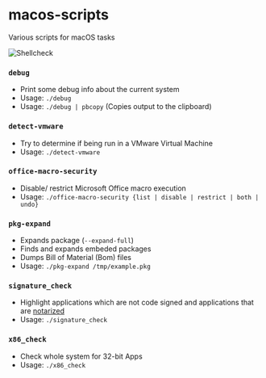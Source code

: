 # macos-scripts
Various scripts for macOS tasks

![Shellcheck](https://github.com/0xmachos/macos-scripts/workflows/Shellcheck/badge.svg)

### `debug`
- Print some debug info about the current system
- Usage: `./debug`
- Usage: `./debug | pbcopy` (Copies output to the clipboard)

### `detect-vmware`
- Try to determine if being run in a VMware Virtual Machine  
- Usage: `./detect-vmware`

### `office-macro-security`
- Disable/ restrict Microsoft Office macro execution
- Usage: `./office-macro-security {list | disable | restrict | both | undo}`

### `pkg-expand`
- Expands package (`--expand-full`)
- Finds and expands embeded packages 
- Dumps Bill of Material (Bom) files 
- Usage: `./pkg-expand /tmp/example.pkg`

### `signature_check`
- Highlight applications which are not code signed and applications that are [notarized](https://developer.apple.com/documentation/security/notarizing_your_app_before_distribution)
- Usage: `./signature_check`


### `x86_check`
- Check whole system for 32-bit Apps
- Usage: `./x86_check`

